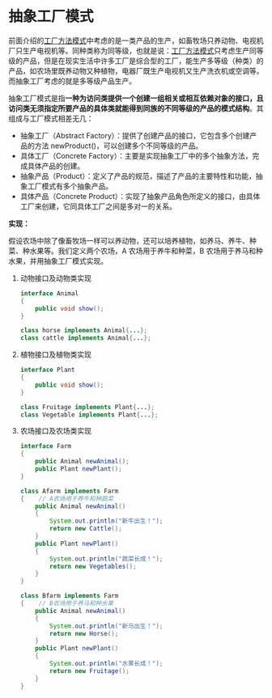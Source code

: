 # 抽象工厂模式

前面介绍的[工厂方法模式](./Factory)中考虑的是一类产品的生产，如畜牧场只养动物、电视机厂只生产电视机等。同种类称为同等级，也就是说：[工厂方法模式](./Factory)只考虑生产同等级的产品，但是在现实生活中许多工厂是综合型的工厂，能生产多等级（种类）的产品，如农场里既养动物又种植物，电器厂既生产电视机又生产洗衣机或空调等。而抽象工厂考虑的就是多等级产品生产。

抽象工厂模式是指**一种为访问类提供一个创建一组相关或相互依赖对象的接口，且访问类无须指定所要产品的具体类就能得到同族的不同等级的产品的模式结构**。其组成与工厂模式相差无几：

- 抽象工厂（Abstract Factory）：提供了创建产品的接口，它包含多个创建产品的方法 newProduct()，可以创建多个不同等级的产品。
- 具体工厂（Concrete Factory）：主要是实现抽象工厂中的多个抽象方法，完成具体产品的创建。
- 抽象产品（Product）：定义了产品的规范，描述了产品的主要特性和功能，抽象工厂模式有多个抽象产品。
- 具体产品（Concrete Product）：实现了抽象产品角色所定义的接口，由具体工厂来创建，它同具体工厂之间是多对一的关系。

**实现：**

假设农场中除了像畜牧场一样可以养动物，还可以培养植物，如养马、养牛、种菜、种水果等。我们定义两个农场，A 农场用于养牛和种菜，B 农场用于养马和种水果，并用抽象工厂模式实现。

1. 动物接口及动物类实现

   ```java
   interface Animal
   {
       public void show();
   }
   
   class horse implements Animal{...};
   class cattle implements Animal{...};
   ```

2. 植物接口及植物类实现

   ```java
   interface Plant
   {
       public void show();
   }
   
   class Fruitage implements Plant{...};
   class Vegetable implements Plant{...};
   ```

3. 农场接口及农场类实现

   ```java
   interface Farm
   {
       public Animal newAnimal();
       public Plant newPlant();
   }
   
   class Afarm implements Farm
   {	// A农场用于养牛和种蔬菜
       public Animal newAnimal()
       {
           System.out.println("新牛出生！");
           return new Cattle();
       }
       public Plant newPlant()
       {
           System.out.println("蔬菜长成！");
           return new Vegetables();
       }
   }
   
   class Bfarm implements Farm
   {	// B农场用于养马和种水果
       public Animal newAnimal()
       {
           System.out.println("新马出生！");
           return new Horse();
       }
       public Plant newPlant()
       {
           System.out.println("水果长成！");
           return new Fruitage();
       }
   }
   ```

   